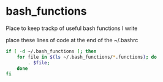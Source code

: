 # bash_functions
Place to keep trackp of useful bash functions I write

place these lines of code at the end of the ~/.bashrc

```bash
if [ -d ~/.bash_functions ]; then
    for file in $(ls ~/.bash_functions/*.functions); do
        . $file;
    done
fi
```

